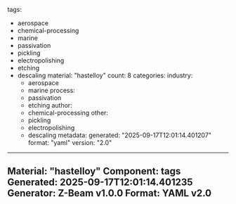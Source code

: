 tags:
  - aerospace
  - chemical-processing
  - marine
  - passivation
  - pickling
  - electropolishing
  - etching
  - descaling
material: "hastelloy"
count: 8
categories:
  industry:
    - aerospace
    - marine
  process:
    - passivation
    - etching
  author:
    - chemical-processing
  other:
    - pickling
    - electropolishing
    - descaling
metadata:
  generated: "2025-09-17T12:01:14.401207"
  format: "yaml"
  version: "2.0"

---
Material: "hastelloy"
Component: tags
Generated: 2025-09-17T12:01:14.401235
Generator: Z-Beam v1.0.0
Format: YAML v2.0
---